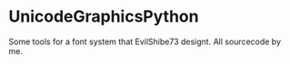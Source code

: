 # UnicodeGraphicsPython
Some tools for a font system that EvilShibe73 designt.
All sourcecode by me.